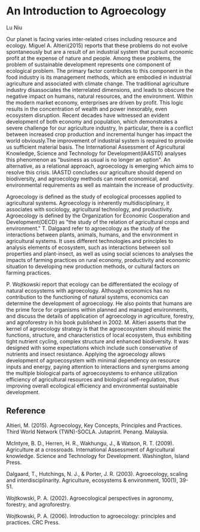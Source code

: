 # An Introduction to Agroecology

Lu Niu

Our planet is facing varies inter-related crises including resource and ecology. Miguel A. Altieri(2015) reports that these problems do not evolve spontaneously but are a result of an industrial system that pursuit economic profit at the expense of nature and people. Among these problems, the problem of sustainable development represents one component of ecological problem. The primary factor contributes to this component in the food industry is its management methods, which are embodied in industrial agriculture and associated with climate change. The traditional agriculture industry disassociates the interrelated dimensions, and leads to obscure the negative impact on humans, natural resources, and the environment. Within the modern market economy, enterprises are driven by profit. This logic results in the concentration of wealth and power inexorably, even ecosystem disruption. Recent decades have witnessed an evident development of both economy and population, which demonstrates a severe challenge for our agriculture industry, In particular, there is a conflict between increased crop production and incremental hunger has impact the world obviously.The improvement of industrial system is required to provide us sufficient material basis. The International Assessment of Agricultural Knowledge, Science and Technology for Development(IAASTD) analyses this phenomenon as "business as usual is no longer an option". An alternative, as a relational approach, agroecology is emerging which aims to resolve this crisis. IAASTD concludes our agriculture should depend on biodiversity, and agroecology methods can meet economical, and environmental requirements as well as maintain the increase of productivity.

Agroecology is defined as the study of ecological processes applied to agricultural systems. Agroecology is inherently multidisciplinary, it associates with sociology, agricultural technology, and productivity. Agroecology is defined by the Organization for Economic Cooperation and Development(OECD) as "the study of the relation of agricultural crops and environment." T. Dalgaard refer to agroecology as the study of the interactions between plants, animals, humans, and the environment in agricultural systems. It uses different technologies and principles to analysis elements of ecosystem, such as interactions between soil properties and plant-insect, as well as using social sciences to analyses the impacts of farming practices on rural economy, productivity and economic situation to developing new production methods, or cultural factors on farming practices.

P. Wojtkowski report that ecology can be differentiated the ecology of natural ecosystems with agroecology. Although economics has no contribution to the functioning of natural systems, economics can determine the development of agroecology. He also points that humans are the prime force for organisms within planned and managed environments, and discuss the details of application of agroecology in agriculture, forestry, and agroforestry in his book published in 2002. M. Altieri asserts that the kernel of agroecology strategy is that the agroecosystem should mimic the functions, structure, and characteristics of local ecosystem, thus exhibiting tight nutrient cycling, complex structure and enhanced biodiversity. It was designed with some expectations which include such conservative of nutrients and insect resistance. Applying the agroecology allows development of agroecosystem with minimal dependency on resource inputs and energy,  paying attention to interactions and synergisms among the multiple biological parts of agroecosystems to enhance utilization efficiency of agricultural resources and biological self-regulation, thus improving overall ecological efficiency and environmental sustainable development.

## Reference

Altieri, M. (2015). Agroecology, Key Concepts, Principles and Practices. Third World Network (TWN)-SOCLA. Jutaprint. Penang. Malaysia.

McIntyre, B. D., Herren, H. R., Wakhungu, J., & Watson, R. T. (2009). Agriculture at a crossroads. International Assessment of Agricultural knowledge. Science and Technology for Development. Washington, Island Press.

Dalgaard, T., Hutchings, N. J., & Porter, J. R. (2003). Agroecology, scaling and interdisciplinarity. Agriculture, 
ecosystems & environment, 100(1), 39-51.

Wojtkowski, P. A. (2002). Agroecological perspectives in agronomy, forestry, and agroforestry.

Wojtkowski, P. A. (2006). Introduction to agroecology: principles and practices. CRC Press.